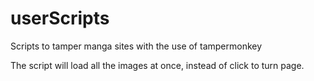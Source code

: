 userScripts
===========

Scripts to tamper manga sites with the use of tampermonkey

The script will load all the images at once, instead of click to turn page.

